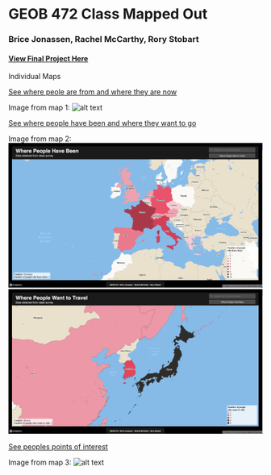 # GEOB 472 Class Mapped Out
### Brice Jonassen, Rachel McCarthy, Rory Stobart

#### [View Final Project Here](https://bricewj.github.io/472FinalProject/HomePage.html)

Individual Maps

[See where peole are from and where they are now](https://bricewj.github.io/472FinalProject/FlowMap.html)

Image from map 1:
![alt text](https://github.com/UBC-GEOB472-Spring2021/BriceJ-Exploratory-Lab-2-Interactive-mapping/blob/main/Four%20Corners.png "Four Corners")

[See where people have been and where they want to go](https://bricewj.github.io/472FinalProject/index.html)

Image from map 2:
![alt text](https://github.com/BriceWJ/472FinalProject/blob/main/Images/HaveBeen.png "Four Corners")
![alt text](https://github.com/BriceWJ/472FinalProject/blob/main/Images/WantToTravel.png "Four Corners")

[See peoples points of interest](https://bricewj.github.io/472FinalProject/PointsOfInterest.html)

Image from map 3:
![alt text](https://github.com/UBC-GEOB472-Spring2021/BriceJ-Exploratory-Lab-2-Interactive-mapping/blob/main/Four%20Corners.png "Four Corners")


